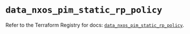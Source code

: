 # `data_nxos_pim_static_rp_policy`

Refer to the Terraform Registry for docs: [`data_nxos_pim_static_rp_policy`](https://registry.terraform.io/providers/ciscodevnet/nxos/0.5.10/docs/data-sources/pim_static_rp_policy).

